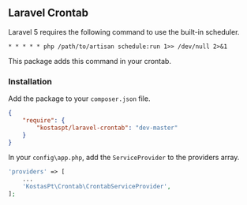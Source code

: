 ## Laravel Crontab

Laravel 5 requires the following command to use the built-in scheduler.

```
* * * * * php /path/to/artisan schedule:run 1>> /dev/null 2>&1
```

This package adds this command in your crontab.

### Installation

Add the package to your `composer.json` file.

```json
{
    "require": {
        "kostaspt/laravel-crontab": "dev-master"
    }
}
```

In your `config\app.php`, add the `ServiceProvider` to the providers array.

```php
'providers' => [
    ...
    'KostasPt\Crontab\CrontabServiceProvider',
];
```

